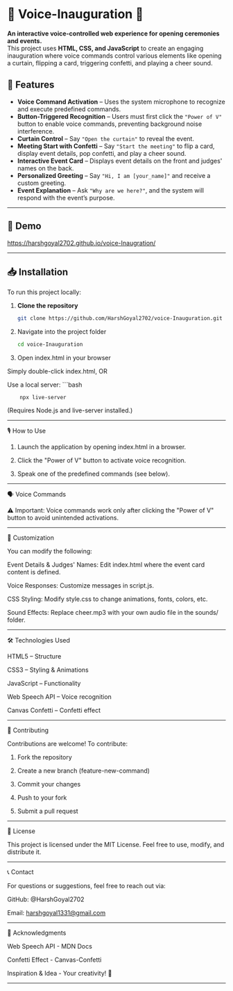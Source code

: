 # 🎤 Voice-Inauguration 🎉

**An interactive voice-controlled web experience for opening ceremonies and events.**  
This project uses **HTML, CSS, and JavaScript** to create an engaging inauguration where voice commands control various elements like opening a curtain, flipping a card, triggering confetti, and playing a cheer sound.  

## 🚀 Features

- **Voice Command Activation** – Uses the system microphone to recognize and execute predefined commands.
- **Button-Triggered Recognition** – Users must first click the `"Power of V"` button to enable voice commands, preventing background noise interference.
- **Curtain Control** – Say `"Open the curtain"` to reveal the event.
- **Meeting Start with Confetti** – Say `"Start the meeting"` to flip a card, display event details, pop confetti, and play a cheer sound.
- **Interactive Event Card** – Displays event details on the front and judges' names on the back.
- **Personalized Greeting** – Say `"Hi, I am [your_name]"` and receive a custom greeting.
- **Event Explanation** – Ask `"Why are we here?"`, and the system will respond with the event’s purpose.

---

## 🎥 Demo  
https://harshgoyal2702.github.io/voice-Inaugration/

---

## 📥 Installation  

To run this project locally:  

1. **Clone the repository**  
   ```bash
   git clone https://github.com/HarshGoyal2702/voice-Inauguration.git

2. Navigate into the project folder
   ```bash
   cd voice-Inauguration

3. Open index.html in your browser

Simply double-click index.html, OR

Use a local server:
    ```bash
        
        npx live-server


(Requires Node.js and live-server installed.)





---

🎙 How to Use

1. Launch the application by opening index.html in a browser.


2. Click the "Power of V" button to activate voice recognition.


3. Speak one of the predefined commands (see below).




---

🗣 Voice Commands

⚠️ Important: Voice commands work only after clicking the "Power of V" button to avoid unintended activations.


---

🎨 Customization

You can modify the following:

Event Details & Judges' Names: Edit index.html where the event card content is defined.

Voice Responses: Customize messages in script.js.

CSS Styling: Modify style.css to change animations, fonts, colors, etc.

Sound Effects: Replace cheer.mp3 with your own audio file in the sounds/ folder.



---

🛠 Technologies Used

HTML5 – Structure

CSS3 – Styling & Animations

JavaScript – Functionality

Web Speech API – Voice recognition

Canvas Confetti – Confetti effect



---

🤝 Contributing

Contributions are welcome! To contribute:

1. Fork the repository


2. Create a new branch (feature-new-command)


3. Commit your changes


4. Push to your fork


5. Submit a pull request




---

📜 License

This project is licensed under the MIT License. Feel free to use, modify, and distribute it.


---

📞 Contact

For questions or suggestions, feel free to reach out via:

GitHub: @HarshGoyal2702

Email: harshgoyal1331@gmail.com



---

🙌 Acknowledgments

Web Speech API - MDN Docs

Confetti Effect - Canvas-Confetti

Inspiration & Idea - Your creativity! 🚀


---
